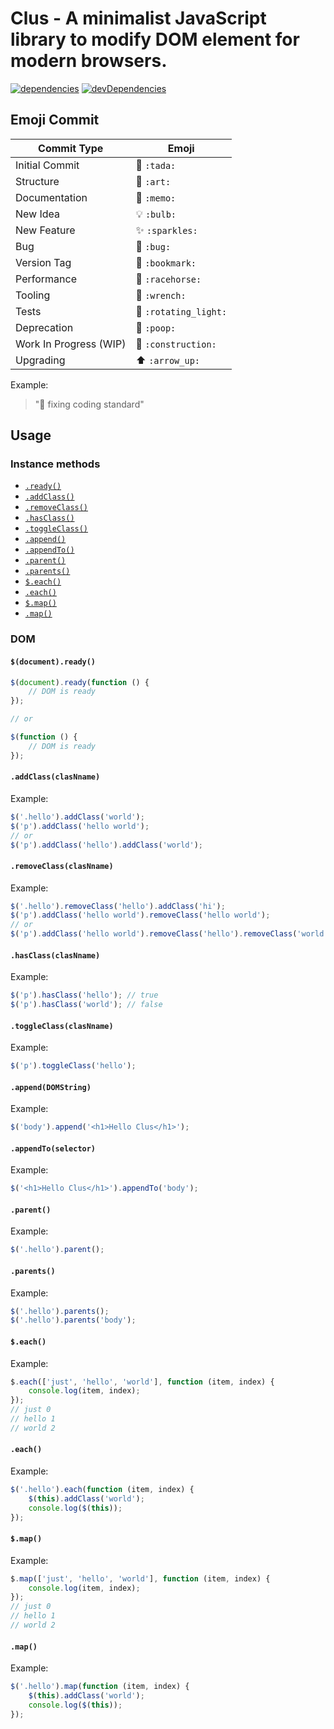 # Clus - A minimalist JavaScript library to modify DOM element for modern browsers.

[![dependencies](https://david-dm.org/justclear/clus.svg)](https://david-dm.org/justclear/clus#info=dependencies&view=table)
[![devDependencies](https://david-dm.org/justclear/clus/dev-status.svg)](https://david-dm.org/justclear/clus#info=devDependencies&view=table)

## Emoji Commit

Commit Type             | Emoji
----------------------- | -------------
Initial Commit          | :tada: `:tada:`
Structure               | :art: `:art:`
Documentation           | :memo: `:memo:`
New Idea                | :bulb: `:bulb:`
New Feature             | :sparkles: `:sparkles:`
Bug                     | :bug: `:bug:`
Version Tag             | :bookmark: `:bookmark:`
Performance             | :racehorse: `:racehorse:`
Tooling                 | :wrench: `:wrench:`
Tests                   | :rotating_light: `:rotating_light:`
Deprecation             | :poop: `:poop:`
Work In Progress (WIP)  | :construction: `:construction:`
Upgrading               | :arrow_up: `:arrow_up:`

Example:

> ":art: fixing coding standard"

## Usage

### Instance methods

- <a href="#ready">`.ready()`</a>
- <a href="#add-class">`.addClass()`</a>
- <a href="#remove-class">`.removeClass()`</a>
- <a href="#has-class">`.hasClass()`</a>
- <a href="#toggle-class">`.toggleClass()`</a>
- <a href="#append">`.append()`</a>
- <a href="#append-to">`.appendTo()`</a>
- <a href="#parent">`.parent()`</a>
- <a href="#parents">`.parents()`</a>
- <a href="#each-global">`$.each()`</a>
- <a href="#each-instance">`.each()`</a>
- <a href="#map-global">`$.map()`</a>
- <a href="#map-instance">`.map()`</a>

### DOM

<a name="ready"></a>
#### `$(document).ready()`

```js
$(document).ready(function () {
    // DOM is ready
});

// or

$(function () {
    // DOM is ready
});
```

<a name="add-class"></a>
#### `.addClass(clasNname)`

Example:

```js
$('.hello').addClass('world');
$('p').addClass('hello world');
// or
$('p').addClass('hello').addClass('world');
```

<a name="remove-class"></a>
#### `.removeClass(clasNname)`

Example:

```js
$('.hello').removeClass('hello').addClass('hi');
$('p').addClass('hello world').removeClass('hello world');
// or
$('p').addClass('hello world').removeClass('hello').removeClass('world');
```

<a name="has-class"></a>
#### `.hasClass(clasNname)`

Example:

```js
$('p').hasClass('hello'); // true
$('p').hasClass('world'); // false
```

<a name="toggle-class"></a>
#### `.toggleClass(clasNname)`

Example:

```js
$('p').toggleClass('hello');
```

<a name="append"></a>
#### `.append(DOMString)`

Example:

```js
$('body').append('<h1>Hello Clus</h1>');
```

<a name="append-to"></a>
#### `.appendTo(selector)`

Example:

```js
$('<h1>Hello Clus</h1>').appendTo('body');
```

<a name="parent"></a>
#### `.parent()`

Example:

```js
$('.hello').parent();
```

<a name="parents"></a>
#### `.parents()`

Example:

```js
$('.hello').parents();
$('.hello').parents('body');
```

<a name="each-global"></a>
#### `$.each()`

Example:

```js
$.each(['just', 'hello', 'world'], function (item, index) {
    console.log(item, index);
});
// just 0
// hello 1
// world 2
```

<a name="each-instance"></a>
#### `.each()`

Example:

```js
$('.hello').each(function (item, index) {
    $(this).addClass('world');
    console.log($(this));
});
```

<a name="map-global"></a>
#### `$.map()`

Example:

```js
$.map(['just', 'hello', 'world'], function (item, index) {
    console.log(item, index);
});
// just 0
// hello 1
// world 2
```

<a name="map-instance"></a>
#### `.map()`

Example:

```js
$('.hello').map(function (item, index) {
    $(this).addClass('world');
    console.log($(this));
});
```
